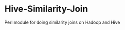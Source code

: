 Hive-Similarity-Join
====================

Perl module for doing similarity joins on Hadoop and Hive
